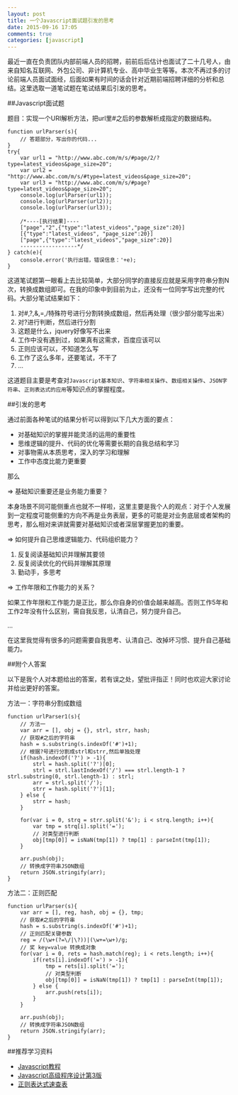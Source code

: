```yaml
---
layout: post
title: 一个Javascript面试题引发的思考
date: 2015-09-16 17:05
comments: true
categories: [javascript]
---
```


最近一直在负责团队内部前端人员的招聘，前前后后估计也面试了二十几号人，由来自知名互联网、外包公司、非计算机专业、高中毕业生等等。本次不再过多的讨论前端人员面试面经，后面如果有时间的话会针对近期前端招聘详细的分析和总结。这里选取一道笔试题在笔试结果后引发的思考。

##Javascript面试题

题目：实现一个URI解析方法，把url里#之后的参数解析成指定的数据结构。
    
    function urlParser(s){
        // 答题部分，写出你的代码...
    }
    try{
        var url1 = "http://www.abc.com/m/s/#page/2/?type=latest_videos&page_size=20";
        var url2 = "http://www.abc.com/m/s/#type=latest_videos&page_size=20";
        var url3 = "http://www.abc.com/m/s/#page?type=latest_videos&page_size=20";
        console.log(urlParser(url1));
        console.log(urlParser(url2));
        console.log(urlParser(url3));

        /*----[执行结果]----
        ["page","2",{"type":"latest_videos","page_size":20}]
        [{"type":"latest_videos", "page_size":20}]
        ["page",{"type":"latest_videos","page_size":20}]
        ------------------*/
    } catch(e){
        console.error('执行出错，错误信息：'+e);
    }

这道笔试题第一眼看上去比较简单，大部分同学的直接反应就是采用字符串分割N次，转换成数组即可。在我的印象中到目前为止，还没有一位同学写出完整的代码。大部分笔试结果如下：

1. 对#,?,&,=,/特殊符号进行分割转换成数组，然后再处理（很少部分能写出来）
2. 对?进行判断，然后进行分割
3. 这题是什么，jquery好像写不出来
4. 工作中没有遇到过，如果真有这需求，百度应该可以
5. 正则应该可以，不知道怎么写
6. 工作了这么多年，还要笔试，不干了
7. ...

这道题目主要是考查对``Javascript基本知识``、``字符串相关操作``、``数组相关操作``、``JSON字符串``、``正则表达式的应用``等知识点的掌握程度。

##引发的思考

通过前面各种笔试的结果分析可以得到以下几大方面的要点：

- 对基础知识的掌握并能灵活的运用的重要性
- 思维逻辑的提升、代码的优化等需要长期的自我总结和学习
- 对事物需从本质思考，深入的学习和理解
- 工作中态度比能力更重要

那么

=> 基础知识重要还是业务能力重要？

本身场景不同可能侧重点也就不一样啦，这里主要是我个人的观点：对于个人发展到一定程度可能侧重的方向不再是业务表层，更多的可能是对业务底层或者架构的思考，那么相对来讲就需要对基础知识或者深层掌握更加的重要。

=> 如何提升自己思维逻辑能力、代码组织能力？

1. 反复阅读基础知识并理解其要领
2. 反复阅读优化的代码并理解其原理
3. 勤动手，多思考


=> 工作年限和工作能力的关系？

如果工作年限和工作能力是正比，那么你自身的价值会越来越高。否则工作5年和工作2年没有什么区别，需自我反思，认清自己，努力提升自己。

...

在这里我觉得有很多的问题需要自我思考、认清自己、改掉坏习惯、提升自己基础能力。

##附个人答案

以下是我个人对本题给出的答案，若有误之处，望批评指正！同时也欢迎大家讨论并给出更好的答案。

方法一：字符串分割成数组

    function urlParser1(s){
        // 方法一
        var arr = [], obj = {}, strl, strr, hash;
        // 获取#之后的字符串
        hash = s.substring(s.indexOf('#')+1);
        // 根据?号进行分割成strl和strr,然后单独处理
        if(hash.indexOf('?') > -1){
            strl = hash.split('?')[0];
            strl = strl.lastIndexOf('/') === strl.length-1 ? strl.substring(0, strl.length-1) : strl;
            arr = strl.split('/');
            strr = hash.split('?')[1];
        } else {
            strr = hash;
        }

        for(var i = 0, strq = strr.split('&'); i < strq.length; i++){
            var tmp = strq[i].split('=');
            // 对类型进行判断
            obj[tmp[0]] = isNaN(tmp[1]) ? tmp[1] : parseInt(tmp[1]);
        }

        arr.push(obj);
        // 转换成字符串JSON数组
        return JSON.stringify(arr);
    }

方法二：正则匹配

    function urlParser(s){
        var arr = [], reg, hash, obj = {}, tmp;
        // 获取#之后的字符串
        hash = s.substring(s.indexOf('#')+1);
        // 正则匹配关键参数
        reg = /(\w+(?=\/|\?))|(\w+=\w+)/g;
        // 奖 key=value 转换成对象
        for(var i = 0, rets = hash.match(reg); i < rets.length; i++){
            if(rets[i].indexOf('=') > -1){
                tmp = rets[i].split('=');
                // 对类型判断
                obj[tmp[0]] = isNaN(tmp[1]) ? tmp[1] : parseInt(tmp[1]);
            } else {
                arr.push(rets[i]);
            }
        }

        arr.push(obj);
        // 转换成字符串JSON数组
        return JSON.stringify(arr);
    }

##推荐学习资料

- [Javascript教程](http://www.w3school.com.cn/js/index.asp)
- [Javascript高级程序设计第3版](http://book.douban.com/subject/10546125/)
- [正则表达式速查表](http://www.jb51.net/shouce/jquery1.82/regexp.html)
    

